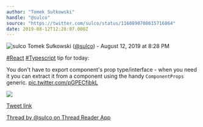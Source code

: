 ```yaml
---
author: "Tomek Sułkowski"
handle: "@sulco"
source: "https://twitter.com/sulco/status/1160890708615716864"
date: 2019-08-12T12:28:07.000Z
---
```


![sulco](https://pbs.twimg.com/profile_images/799913500600598528/z4Wctlai_normal.jpg)
Tomek Sułkowski ([@sulco](https://twitter.com/sulco)) - August 12, 2019 at 8:28 PM

[#React](https://twitter.com/hashtag/React) [#Typescript](https://twitter.com/hashtag/Typescript) tip for today:

You don't have to export component's prop type/interface - when you need it you can extract it from a component using the handy `ComponentProps` generic. [pic.twitter.com/pGPECfibkL](https://twitter.com/sulco/status/1160890708615716864/photo/1)

![](https://pbs.twimg.com/media/EBxP6QQW4AQMAhz.jpg)

[Tweet link](https://twitter.com/sulco/status/1160890708615716864)

[Thread by @sulco on Thread Reader App](https://threadreaderapp.com/thread/1160890708615716864.html)
